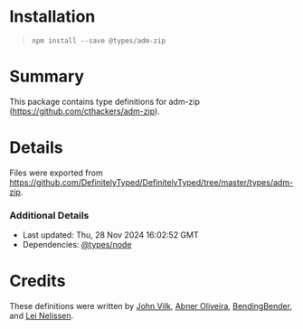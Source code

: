 # Installation
> `npm install --save @types/adm-zip`

# Summary
This package contains type definitions for adm-zip (https://github.com/cthackers/adm-zip).

# Details
Files were exported from https://github.com/DefinitelyTyped/DefinitelyTyped/tree/master/types/adm-zip.

### Additional Details
 * Last updated: Thu, 28 Nov 2024 16:02:52 GMT
 * Dependencies: [@types/node](https://npmjs.com/package/@types/node)

# Credits
These definitions were written by [John Vilk](https://github.com/jvilk), [Abner Oliveira](https://github.com/abner), [BendingBender](https://github.com/BendingBender), and [Lei Nelissen](https://github.com/LeiNelissen).
